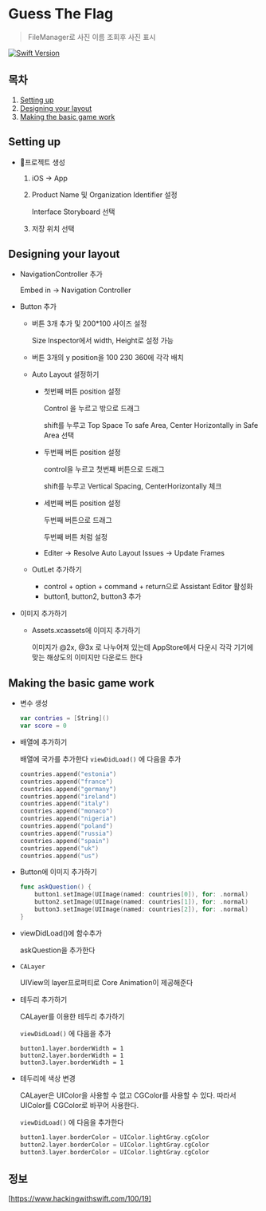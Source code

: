 # Guess The Flag

> FileManager로 사진 이름 조회후 사진 표시

[![Swift Version][swift-image]][swift-url]

## 목차

1. [Setting up](#setting-up)
2. [Designing your layout](#designing-your-layout)
3. [Making the basic game work](#making-the-basic-game-work)

## Setting up

- 프로젝트 생성

  1. iOS -> App 

  2. Product Name 및 Organization Identifier 설정

     Interface Storyboard 선택

  3. 저장 위치 선택


## Designing your layout

- NavigationController 추가

  Embed in -> Navigation Controller

  

- Button 추가

  - 버튼 3개 추가 및 200*100 사이즈 설정

    Size Inspector에서 width, Height로 설정 가능

  - 버튼 3개의 y position을 100 230 360에 각각 배치

  - Auto Layout 설정하기

    - 첫번째 버튼 position 설정

      Control 을 누르고 밖으로 드래그

      shift를 누루고 Top Space To safe Area, Center Horizontally in Safe Area 선택

    - 두번째 버튼 position 설정

      control을 누르고 첫번쨰 버튼으로 드래그

      shift를 누루고 Vertical Spacing, CenterHorizontally 체크

    - 세번째 버튼 position 설정

      두번째 버튼으로 드래그

      두번째 버튼 처럼 설정

    - Editer -> Resolve Auto Layout Issues -> Update Frames

  - OutLet 추가하기

    - control + option + command + return으로 Assistant Editor 활성화
    - button1, button2, button3 추가

- 이미지 추가하기

  - Assets.xcassets에 이미지 추가하기

    이미지가 @2x, @3x 로 나누어져 있는데 AppStore에서 다운시 각각 기기에 맞는 해상도의 이미지만 다운로드 한다

## Making the basic game work

- 변수 생성

  ```swift
  var contries = [String]()
  var score = 0
  ```

- 배열에 추가하기

  배열에 국가를 추가한다 `viewDidLoad()` 에 다음을 추가

  ```swift
  countries.append("estonia")
  countries.append("france")
  countries.append("germany")
  countries.append("ireland")
  countries.append("italy")
  countries.append("monaco")
  countries.append("nigeria")
  countries.append("poland")
  countries.append("russia")
  countries.append("spain")
  countries.append("uk")
  countries.append("us")
  ```

- Button에 이미지 추가하기

  ```swift
  func askQuestion() {
      button1.setImage(UIImage(named: countries[0]), for: .normal)
      button2.setImage(UIImage(named: countries[1]), for: .normal)
      button3.setImage(UIImage(named: countries[2]), for: .normal)
  }
  ```

- viewDidLoad()에 함수추가

  askQuestion을 추가한다 

- `CALayer`

  UIView의 layer프로퍼티로 Core Animation이 제공해준다

- 테두리 추가하기

  CALayer를 이용한 테두리 추가하기

  `viewDidLoad()` 에 다음을 추가

  ```
  button1.layer.borderWidth = 1
  button2.layer.borderWidth = 1
  button3.layer.borderWidth = 1
  ```

- 테두리에 색상 변경

  CALayer은 UIColor을 사용할 수 없고 CGColor를 사용할 수 있다. 따라서 UIColor를 CGColor로 바꾸어 사용한다.

  `viewDidLoad()` 에 다음을 추가한다

  ```swift
  button1.layer.borderColor = UIColor.lightGray.cgColor
  button2.layer.borderColor = UIColor.lightGray.cgColor
  button3.layer.borderColor = UIColor.lightGray.cgColor
  ```

  

## 정보

[https://www.hackingwithswift.com/100/19]

[swift-image]:https://img.shields.io/badge/swift-5-orange.svg
[swift-url]:https://swift.org